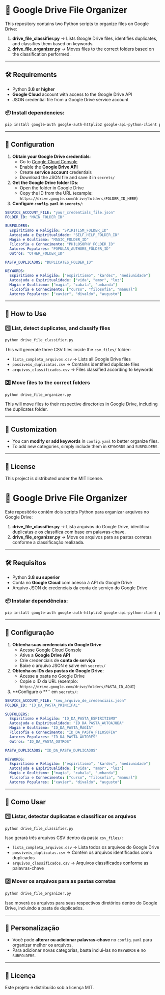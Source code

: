
# 📌 Google Drive File Organizer

This repository contains two Python scripts to organize files on Google Drive:

1. **drive_file_classifier.py** → Lists Google Drive files, identifies duplicates, and classifies them based on keywords.
2. **drive_file_organizer.py** → Moves files to the correct folders based on the classification performed.

---

## 🛠️ Requirements

- Python **3.8 or higher**
- **Google Cloud** account with access to the Google Drive API
- JSON credential file from a Google Drive service account

### 📦 Install dependencies:

```sh
pip install google-auth google-auth-httplib2 google-api-python-client pyyaml
```

---

## 📂 Configuration

1. **Obtain your Google Drive credentials**:
   - Go to [Google Cloud Console](https://console.cloud.google.com/)
   - Enable the **Google Drive API**
   - Create **service account** credentials
   - Download the JSON file and save it in `secrets/`
2. **Get the Google Drive folder IDs**:
   - Open the folder in Google Drive
   - Copy the ID from the URL (example: `https://drive.google.com/drive/folders/FOLDER_ID_HERE`)
3. **Configure `config.yaml` in `secrets/`**:

```yaml
SERVICE_ACCOUNT_FILE: "your_credentials_file.json"
FOLDER_ID: "MAIN_FOLDER_ID"

SUBFOLDERS:
  Espiritismo e Religião: "SPIRITISM_FOLDER_ID"
  Autoajuda e Espiritualidade: "SELF_HELP_FOLDER_ID"
  Magia e Ocultismo: "MAGIC_FOLDER_ID"
  Filosofia e Conhecimento: "PHILOSOPHY_FOLDER_ID"
  Autores Populares: "POPULAR_AUTHORS_FOLDER_ID"
  Outros: "OTHER_FOLDER_ID"

PASTA_DUPLICADOS: "DUPLICATES_FOLDER_ID"

KEYWORDS:
  Espiritismo e Religião: ["espiritismo", "kardec", "mediunidade"]
  Autoajuda e Espiritualidade: ["vida", "amor", "luz"]
  Magia e Ocultismo: ["magia", "cabala", "umbanda"]
  Filosofia e Conhecimento: ["curso", "filosofia", "manual"]
  Autores Populares: ["xavier", "divaldo", "augusto"]
```

---

## 🚀 How to Use

### **1️⃣ List, detect duplicates, and classify files**

```sh
python drive_file_classifier.py
```

This will generate three CSV files inside the `csv_files/` folder:

- `lista_completa_arquivos.csv` → Lists all Google Drive files
- `possiveis_duplicatas.csv` → Contains identified duplicate files
- `arquivos_classificados.csv` → Files classified according to keywords

### **2️⃣ Move files to the correct folders**

```sh
python drive_file_organizer.py
```

This will move files to their respective directories in Google Drive, including the duplicates folder.

---

## 📌 Customization

- You can **modify or add keywords** in `config.yaml` to better organize files.
- To add new categories, simply include them in `KEYWORDS` and `SUBFOLDERS`.

---

## 📖 License

This project is distributed under the MIT license.




# 📌 Google Drive File Organizer

Este repositório contém dois scripts Python para organizar arquivos no Google Drive:

1. **drive\_file\_classifier.py** → Lista arquivos do Google Drive, identifica duplicatas e os classifica com base em palavras-chave.
2. **drive\_file\_organizer.py** → Move os arquivos para as pastas corretas conforme a classificação realizada.

---

## 🛠️ Requisitos

- Python **3.8 ou superior**
- Conta no **Google Cloud** com acesso à API do Google Drive
- Arquivo JSON de credenciais da conta de serviço do Google Drive

### 📦 Instalar dependências:

```sh
pip install google-auth google-auth-httplib2 google-api-python-client pyyaml
```

---

## 📂 Configuração

1. **Obtenha suas credenciais do Google Drive**:
   - Acesse [Google Cloud Console](https://console.cloud.google.com/)
   - Ative a **Google Drive API**
   - Crie credenciais de **conta de serviço**
   - Baixe o arquivo JSON e salve em `secrets/`
2. **Obtenha os IDs das pastas do Google Drive**:
   - Acesse a pasta no Google Drive
   - Copie o ID da URL (exemplo: `https://drive.google.com/drive/folders/PASTA_ID_AQUI`)
3. **Configure o **`` em `secrets/`:

```yaml
SERVICE_ACCOUNT_FILE: "seu_arquivo_de_credenciais.json"
FOLDER_ID: "ID_DA_PASTA_PRINCIPAL"

SUBFOLDERS:
  Espiritismo e Religião: "ID_DA_PASTA_ESPIRITISMO"
  Autoajuda e Espiritualidade: "ID_DA_PASTA_AUTOAJUDA"
  Magia e Ocultismo: "ID_DA_PASTA_MAGIA"
  Filosofia e Conhecimento: "ID_DA_PASTA_FILOSOFIA"
  Autores Populares: "ID_DA_PASTA_AUTORES"
  Outros: "ID_DA_PASTA_OUTROS"

PASTA_DUPLICADOS: "ID_DA_PASTA_DUPLICADOS"

KEYWORDS:
  Espiritismo e Religião: ["espiritismo", "kardec", "mediunidade"]
  Autoajuda e Espiritualidade: ["vida", "amor", "luz"]
  Magia e Ocultismo: ["magia", "cabala", "umbanda"]
  Filosofia e Conhecimento: ["curso", "filosofia", "manual"]
  Autores Populares: ["xavier", "divaldo", "augusto"]
```

---

## 🚀 Como Usar

### **1️⃣ Listar, detectar duplicatas e classificar os arquivos**

```sh
python drive_file_classifier.py
```

Isso gerará três arquivos CSV dentro da pasta `csv_files/`:

- `lista_completa_arquivos.csv` → Lista todos os arquivos do Google Drive
- `possiveis_duplicatas.csv` → Contém os arquivos identificados como duplicados
- `arquivos_classificados.csv` → Arquivos classificados conforme as palavras-chave

### **2️⃣ Mover os arquivos para as pastas corretas**

```sh
python drive_file_organizer.py
```

Isso moverá os arquivos para seus respectivos diretórios dentro do Google Drive, incluindo a pasta de duplicados.

---

## 📌 Personalização

- Você pode **alterar ou adicionar palavras-chave** no `config.yaml` para organizar melhor os arquivos.
- Para adicionar novas categorias, basta incluí-las no `KEYWORDS` e no `SUBFOLDERS`.

---

## 📖 Licença

Este projeto é distribuído sob a licença MIT.

